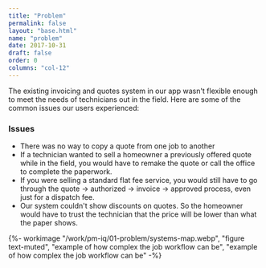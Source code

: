 ```yaml
---
title: "Problem"
permalink: false
layout: "base.html"
name: "problem"
date: 2017-10-31
draft: false
order: 0
columns: "col-12"
---
```

<div class="container lg container gap-1">
<div class="col col-12 col-12 md-6 lg-7 xl-8 mb-2">

The existing invoicing and quotes system in our app wasn't flexible enough to meet the needs of technicians out in the field. Here are some of the common issues our users experienced:

<div class="text-light bg-cyan mb-2 p-3">
    <h3>Issues</h3>
    <ul>
        <li>There was no way to copy a quote from one job to another</li>
        <li>If a technician wanted to sell a homeowner a previously offered quote while in the field, you would have to remake the quote or call the office to complete the paperwork.</li>
        <li>If you were selling a standard flat fee service, you would still have to go through the quote → authorized → invoice → approved process, even just for a dispatch fee.</li>
        <li>Our system couldn't show discounts on quotes. So the homeowner would have to trust the technician that the price will be lower than what the paper shows.</li>
    </ul>
</div>
</div>
<div class="col">
    {%- workimage "/work/pm-iq/01-problem/systems-map.webp", "figure text-muted", "example of how complex the job workflow can be", "example of how complex the job workflow can be"  -%}
</div>
</div>


